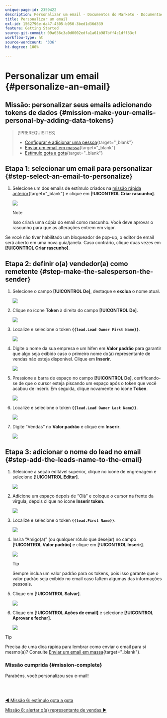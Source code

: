 ```yaml
---
unique-page-id: 2359422
description: Personalizar um email - Documentos do Marketo - Documentação do produto
title: Personalizar um email
exl-id: 1562796e-da47-4305-b950-3bed1d36d339
feature: Getting Started
source-git-commit: 09a656c3a0d0002edfa1a61b987bff4c1dff33cf
workflow-type: ht
source-wordcount: '336'
ht-degree: 100%

---
```


# Personalizar um email {#personalize-an-email}

## Missão: personalizar seus emails adicionando tokens de dados {#mission-make-your-emails-personal-by-adding-data-tokens}

>[!PREREQUISITES]
>
>* [Configurar e adicionar uma pessoa](/help/marketo/getting-started/quick-wins/get-set-up-and-add-a-person.md){target="_blank"}
>* [Enviar um email em massa](/help/marketo/getting-started/quick-wins/send-an-email.md){target="_blank"}
>* [Estímulo gota a gota](/help/marketo/getting-started/quick-wins/drip-drip-nurture.md){target="_blank"}

## Etapa 1: selecionar um email para personalizar {#step-select-an-email-to-personalize}

1. Selecione um dos emails de estímulo criados na [missão rápida anterior](/help/marketo/getting-started/quick-wins/drip-drip-nurture.md){target="_blank"} e clique em **[!UICONTROL Criar rascunho]**.

   ![](assets/personalize-an-email-1.png)

   >[!NOTE]
   >
   >Isso criará uma cópia do email como rascunho. Você deve aprovar o rascunho para que as alterações entrem em vigor.

Se você não tiver habilitado um bloqueador de pop-up, o editor de email será aberto em uma nova guia/janela. Caso contrário, clique duas vezes em **[!UICONTROL Criar rascunho]**.

## Etapa 2: definir o(a) vendedor(a) como remetente {#step-make-the-salesperson-the-sender}

1. Selecione o campo **[!UICONTROL De]**, destaque e **exclua** o nome atual.

   ![](assets/personalize-an-email-2.png)

1. Clique no ícone **Token** à direita do campo **[!UICONTROL De]**.

   ![](assets/personalize-an-email-3.png)

1. Localize e selecione o token **`{{lead.Lead Owner First Name}}`**.

   ![](assets/personalize-an-email-4.png)

1. Digite o nome da sua empresa e um hífen em **Valor padrão** para garantir que algo seja exibido caso o primeiro nome do(a) representante de vendas não esteja disponível. Clique em **Inserir**.

   ![](assets/personalize-an-email-5.png)

1. Pressione a barra de espaço no campo **[!UICONTROL De]**, certificando-se de que o cursor esteja piscando um espaço após o token que você acabou de inserir. Em seguida, clique novamente no ícone **Token**.

   ![](assets/personalize-an-email-6.png)

1. Localize e selecione o token **`{{lead.Lead Owner Last Name}}`**.

   ![](assets/personalize-an-email-7.png)

1. Digite “Vendas” no **Valor padrão** e clique em **Inserir**.

   ![](assets/personalize-an-email-8.png)

## Etapa 3: adicionar o nome do lead no email {#step-add-the-leads-name-to-the-email}

1. Selecione a seção editável superior, clique no ícone de engrenagem e selecione **[!UICONTROL Editar]**.

   ![](assets/personalize-an-email-9.png)

1. Adicione um espaço depois de “Olá” e coloque o cursor na frente da vírgula, depois clique no ícone **Inserir token**.

   ![](assets/personalize-an-email-10.png)

1. Localize e selecione o token **`{{lead.First Name}}`**.

   ![](assets/personalize-an-email-11.png)

1. Insira “Amigo(a)” (ou qualquer rótulo que desejar) no campo **[!UICONTROL Valor padrão]** e clique em **[!UICONTROL Inserir]**.

   ![](assets/personalize-an-email-12.png)

   >[!TIP]
   >
   >Sempre inclua um valor padrão para os tokens, pois isso garante que o valor padrão seja exibido no email caso faltem algumas das informações pessoais. 

1. Clique em **[!UICONTROL Salvar]**.

   ![](assets/personalize-an-email-13.png)

1. Clique em **[!UICONTROL Ações de email]** e selecione **[!UICONTROL Aprovar e fechar]**.

   ![](assets/personalize-an-email-14.png)

>[!TIP]
>
>Precisa de uma dica rápida para lembrar como enviar o email para si mesmo(a)? Consulte [Enviar um email em massa](/help/marketo/getting-started/quick-wins/send-an-email.md){target="_blank"}.

### Missão cumprida {#mission-complete}

Parabéns, você personalizou seu e-mail! 

<br> 

[◄ Missão 6: estímulo gota a gota](/help/marketo/getting-started/quick-wins/drip-drip-nurture.md)

[Missão 8: alertar o(a) representante de vendas ►](/help/marketo/getting-started/quick-wins/alert-the-sales-rep.md)

